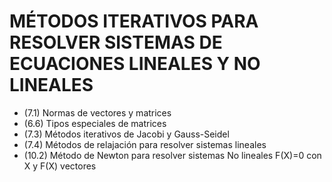 # MÉTODOS ITERATIVOS PARA RESOLVER SISTEMAS DE ECUACIONES LINEALES Y NO LINEALES

* (7.1) Normas de vectores y matrices
* (6.6) Tipos especiales de matrices
* (7.3) Métodos iterativos de Jacobi y Gauss-Seidel
* (7.4) Métodos de relajación para resolver sistemas lineales
* (10.2) Método de Newton para resolver sistemas No lineales F(X)=0 con X y F(X) vectores
